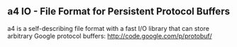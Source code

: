 a4 IO - File Format for Persistent Protocol Buffers
---------------------------------------------------

a4 is a self-describing file format with a fast I/O library
that can store arbitrary Google protocol buffers:
http://code.google.com/p/protobuf/
